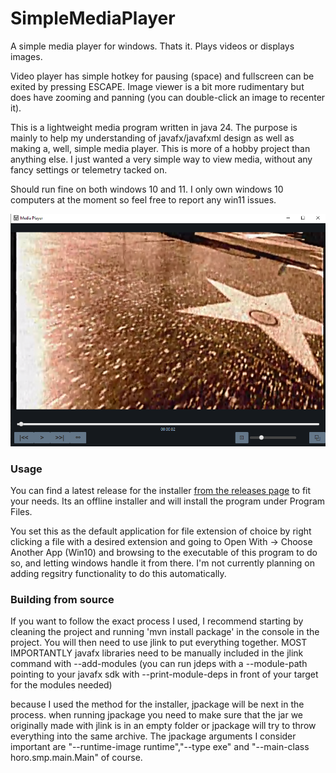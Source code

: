 # SimpleMediaPlayer
A simple media player for windows. Thats it. Plays videos or displays images.

Video player has simple hotkey for pausing (space) and fullscreen can be exited by pressing ESCAPE. Image viewer is a bit more rudimentary but does have zooming and panning (you can double-click an image to recenter it).

This is a lightweight media program written in java 24. The purpose is mainly to help my understanding of javafx/javafxml design as well as making a, well, simple media player. This is more of a hobby project than anything else. I just wanted a very simple way to view media, without any fancy settings or telemetry tacked on.

Should run fine on both windows 10 and 11. I only own windows 10 computers at the moment so feel free to report any win11 issues. 

![a screenshot of the media player](preview.png)


### Usage

You can find a latest release for the installer [from the releases page](https://github.com/H0rologium/SimpleMediaPlayer/releases) to fit your needs. Its an offline installer and will install the program under Program Files.

You set this as the default application for file extension of choice by right clicking a file with a desired extension and going to Open With -> Choose Another App (Win10) and browsing to the executable of this program to do so, and letting windows handle it from there. I'm not currently planning on adding regsitry functionality to do this automatically.

### Building from source

If you want to follow the exact process I used, I recommend starting by cleaning the project and running 'mvn install package' in the console in the project. You will then need to use jlink to put everything together. 
MOST IMPORTANTLY javafx libraries need to be manually included in the jlink command with --add-modules (you can run jdeps with a --module-path pointing to your javafx sdk with --print-module-deps in front of your target for the modules needed)

because I used the method for the installer, jpackage will be next in the process. when running jpackage you need to make sure that the jar we originally made with jlink is in an empty folder or jpackage will try to throw everything into the same archive. The jpackage arguments I consider important are "--runtime-image runtime","--type exe" and "--main-class horo.smp.main.Main" of course.
